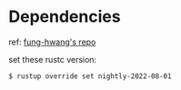 # Dependencies
ref: [fung-hwang's repo](https://raw.githubusercontent.com/fung-hwang/CS110L-2020spr/main/proj-2/)

set these rustc version:

 `$ rustup override set nightly-2022-08-01`